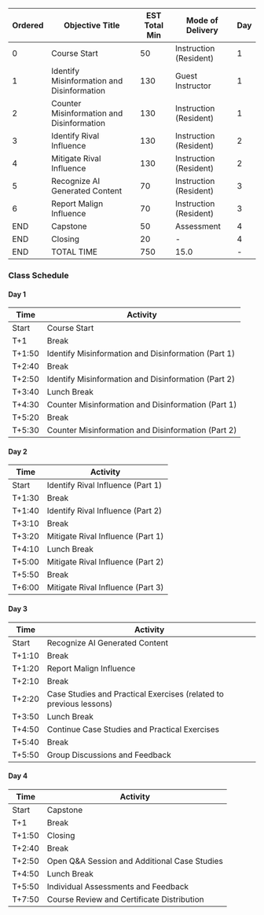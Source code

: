 | Ordered | Objective Title                   | EST Total Min | Mode of Delivery          | Day |
| ------- | --------------------------------- | ------------- | ------------------------- | --- |
| 0       | Course Start                      | 50            | Instruction (Resident)    | 1   |
| 1       | Identify Misinformation and Disinformation | 130           | Guest Instructor          | 1   |
| 2       | Counter Misinformation and Disinformation | 130           | Instruction (Resident)    | 1   |
| 3       | Identify Rival Influence       | 130           | Instruction (Resident)    | 2   |
| 4       | Mitigate Rival Influence        | 130           | Instruction (Resident)    | 2   |
| 5       | Recognize AI Generated Content  | 70            | Instruction (Resident)    | 3   |
| 6       | Report Malign Influence        | 70            | Instruction (Resident)    | 3   |
| END     | Capstone                          | 50            | Assessment                | 4   |
| END     | Closing                           | 20            | -                         | 4   |
| END     | TOTAL TIME                        | 750           | 15.0                      | -   |

### Class Schedule

#### Day 1
| Time         | Activity                                         |
|--------------|--------------------------------------------------|
| Start        | Course Start                                     |
| T+1          | Break                                            |
| T+1:50       | Identify Misinformation and Disinformation (Part 1)|
| T+2:40       | Break                                            |
| T+2:50       | Identify Misinformation and Disinformation (Part 2)|
| T+3:40       | Lunch Break                                      |
| T+4:30       | Counter Misinformation and Disinformation (Part 1)|
| T+5:20       | Break                                            |
| T+5:30       | Counter Misinformation and Disinformation (Part 2)|

#### Day 2
| Time         | Activity                                         |
|--------------|--------------------------------------------------|
| Start        | Identify Rival Influence (Part 1)                |
| T+1:30       | Break                                            |
| T+1:40       | Identify Rival Influence (Part 2)                |
| T+3:10       | Break                                            |
| T+3:20       | Mitigate Rival Influence (Part 1)                |
| T+4:10       | Lunch Break                                      |
| T+5:00       | Mitigate Rival Influence (Part 2)                |
| T+5:50       | Break                                            |
| T+6:00       | Mitigate Rival Influence (Part 3)                |

#### Day 3
| Time         | Activity                                         |
|--------------|--------------------------------------------------|
| Start        | Recognize AI Generated Content                   |
| T+1:10       | Break                                            |
| T+1:20       | Report Malign Influence                          |
| T+2:10       | Break                                            |
| T+2:20       | Case Studies and Practical Exercises (related to previous lessons)|
| T+3:50       | Lunch Break                                      |
| T+4:50       | Continue Case Studies and Practical Exercises    |
| T+5:40       | Break                                            |
| T+5:50       | Group Discussions and Feedback                   |

#### Day 4
| Time         | Activity                                         |
|--------------|--------------------------------------------------|
| Start        | Capstone                                         |
| T+1          | Break                                            |
| T+1:50       | Closing                                          |
| T+2:40       | Break                                            |
| T+2:50       | Open Q&A Session and Additional Case Studies     |
| T+4:50       | Lunch Break                                      |
| T+5:50       | Individual Assessments and Feedback              |
| T+7:50       | Course Review and Certificate Distribution       |
